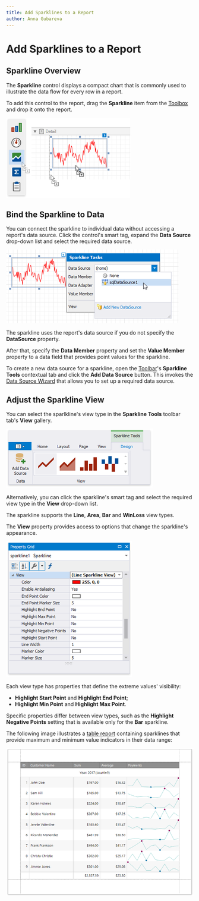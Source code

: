 ```yaml
---
title: Add Sparklines to a Report
author: Anna Gubareva
---
```

# Add Sparklines to a Report

## Sparkline Overview
The **Sparkline** control displays a compact chart that is commonly used to illustrate the data flow for every row in a report.

To add this control to the report, drag the **Sparkline** item from the [Toolbox](../../report-designer-tools/toolbox.md) and drop it onto the report.

![](../../../../../images/eurd-win-add-sparkline-control-to-report.png)

## Bind the Sparkline to Data
You can connect the sparkline to individual data without accessing a report's data source. Click the control's smart tag, expand the **Data Source** drop-down list and select the required data source.

![](../../../../../images/eurd-win-sparkline-select-data-source.png)

The sparkline uses the report's data source if you do not specify the **DataSource** property.

After that, specify the **Data Member** property and set the **Value Member** property to a data field that provides point values for the sparkline.

To create a new data source for a sparkline, open the [Toolbar](../../report-designer-tools/toolbar.md)'s **Sparkline Tools** contextual tab and click the **Add Data Source** button. This invokes the [Data Source Wizard](../../report-designer-tools/data-source-wizard.md) that allows you to set up a required data source.

## Adjust the Sparkline View
You can select the sparlkline's view type in the **Sparkline Tools** toolbar tab's **View** gallery.

![](../../../../../images/eurd-win-sparkline-tools-toolbar-tab.png)

Alternatively, you can click the sparkline's smart tag and select the required view type in the **View** drop-down list.

The sparkline supports the **Line**, **Area**, **Bar** and **WinLoss** view types.

The **View** property provides access to options that change the sparkline's appearance.

![](../../../../../images/eurd-win-sparkline-view-property.png)

Each view type has properties that define the extreme values' visibility:

* **Highlight Start Point** and **Highlight End Point**;
* **Highlight Min Point** and **Highlight Max Point**.

Specific properties differ between view types, such as the **Highlight Negative Points** setting that is available only for the **Bar** sparkline.

The following image illustrates a [table report](../../create-popular-reports/create-a-table-report.md) containing sparklines that provide maximum and minimum value indicators in their data range:

![](../../../../../images/eurd-win-report-with-sparklines.png)
